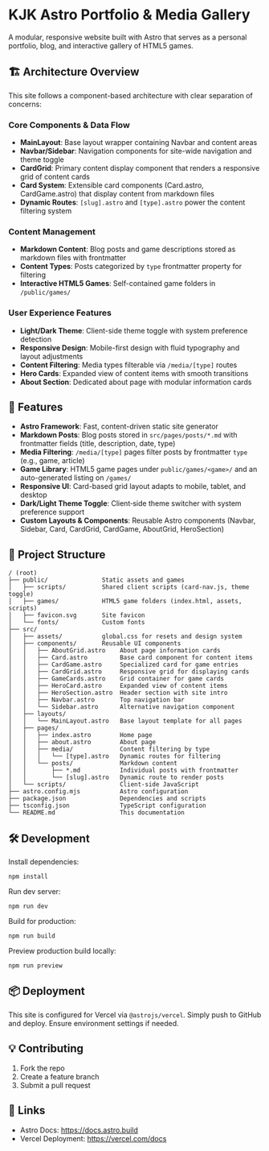 # KJK Astro Portfolio & Media Gallery

A modular, responsive website built with Astro that serves as a personal portfolio, blog, and interactive gallery of HTML5 games.

## 🏗️ Architecture Overview

This site follows a component-based architecture with clear separation of concerns:

### Core Components & Data Flow

- **MainLayout**: Base layout wrapper containing Navbar and content areas
- **Navbar/Sidebar**: Navigation components for site-wide navigation and theme toggle 
- **CardGrid**: Primary content display component that renders a responsive grid of content cards
- **Card System**: Extensible card components (Card.astro, CardGame.astro) that display content from markdown files
- **Dynamic Routes**: `[slug].astro` and `[type].astro` power the content filtering system

### Content Management

- **Markdown Content**: Blog posts and game descriptions stored as markdown files with frontmatter
- **Content Types**: Posts categorized by `type` frontmatter property for filtering
- **Interactive HTML5 Games**: Self-contained game folders in `/public/games/` 

### User Experience Features

- **Light/Dark Theme**: Client-side theme toggle with system preference detection
- **Responsive Design**: Mobile-first design with fluid typography and layout adjustments
- **Content Filtering**: Media types filterable via `/media/[type]` routes
- **Hero Cards**: Expanded view of content items with smooth transitions
- **About Section**: Dedicated about page with modular information cards

## 🚀 Features

- **Astro Framework**: Fast, content-driven static site generator
- **Markdown Posts**: Blog posts stored in `src/pages/posts/*.md` with frontmatter fields (title, description, date, type)
- **Media Filtering**: `/media/[type]` pages filter posts by frontmatter `type` (e.g., game, article)
- **Game Library**: HTML5 game pages under `public/games/<game>/` and an auto-generated listing on `/games/`
- **Responsive UI**: Card-based grid layout adapts to mobile, tablet, and desktop
- **Dark/Light Theme Toggle**: Client‑side theme switcher with system preference support
- **Custom Layouts & Components**: Reusable Astro components (Navbar, Sidebar, Card, CardGrid, CardGame, AboutGrid, HeroSection)

## 📁 Project Structure

```
/ (root)
├── public/               Static assets and games
│   ├── scripts/          Shared client scripts (card-nav.js, theme toggle)
│   ├── games/            HTML5 game folders (index.html, assets, scripts)
│   ├── favicon.svg       Site favicon
│   └── fonts/            Custom fonts
├── src/
│   ├── assets/           global.css for resets and design system
│   ├── components/       Reusable UI components
│   │   ├── AboutGrid.astro    About page information cards
│   │   ├── Card.astro         Base card component for content items
│   │   ├── CardGame.astro     Specialized card for game entries
│   │   ├── CardGrid.astro     Responsive grid for displaying cards
│   │   ├── GameCards.astro    Grid container for game cards
│   │   ├── HeroCard.astro     Expanded view of content items
│   │   ├── HeroSection.astro  Header section with site intro
│   │   ├── Navbar.astro       Top navigation bar
│   │   └── Sidebar.astro      Alternative navigation component
│   ├── layouts/
│   │   └── MainLayout.astro   Base layout template for all pages
│   ├── pages/
│   │   ├── index.astro        Home page
│   │   ├── about.astro        About page
│   │   ├── media/             Content filtering by type
│   │   │   └── [type].astro   Dynamic routes for filtering
│   │   └── posts/             Markdown content
│   │       ├── *.md           Individual posts with frontmatter
│   │       └── [slug].astro   Dynamic route to render posts
│   └── scripts/               Client-side JavaScript
├── astro.config.mjs           Astro configuration
├── package.json               Dependencies and scripts
├── tsconfig.json              TypeScript configuration
└── README.md                  This documentation
```

## 🛠️ Development

Install dependencies:

```
npm install
```

Run dev server:

```
npm run dev
```

Build for production:

```
npm run build
```

Preview production build locally:

```
npm run preview
```

## 📦 Deployment

This site is configured for Vercel via `@astrojs/vercel`. Simply push to GitHub and deploy. Ensure environment settings if needed.

## 💡 Contributing

1. Fork the repo
2. Create a feature branch
3. Submit a pull request

## 🔗 Links

- Astro Docs: https://docs.astro.build
- Vercel Deployment: https://vercel.com/docs
